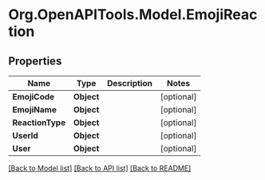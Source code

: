 # Org.OpenAPITools.Model.EmojiReaction

## Properties

Name | Type | Description | Notes
------------ | ------------- | ------------- | -------------
**EmojiCode** | **Object** |  | [optional] 
**EmojiName** | **Object** |  | [optional] 
**ReactionType** | **Object** |  | [optional] 
**UserId** | **Object** |  | [optional] 
**User** | **Object** |  | [optional] 

[[Back to Model list]](../README.md#documentation-for-models) [[Back to API list]](../README.md#documentation-for-api-endpoints) [[Back to README]](../README.md)


